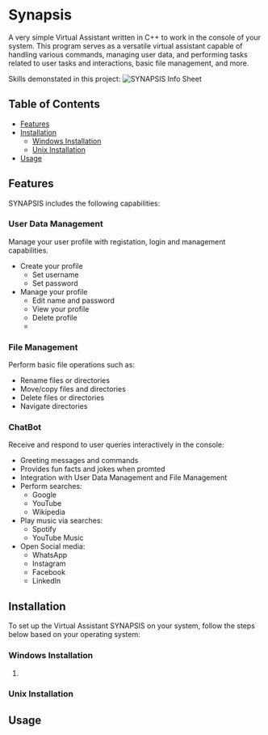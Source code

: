 # Synapsis
A very simple Virtual Assistant written in C++ to work in the console of your system. This program serves as a versatile virtual assistant capable of handling various commands, managing user data, and performing tasks related to user tasks and interactions, basic file management, and more.

Skills demonstated in this project:
![SYNAPSIS Info Sheet](https://github.com/user-attachments/assets/fd0cdfc8-681b-411a-8265-31a6a9e2c58e)


## Table of Contents
- [Features](#features)
- [Installation](#installation)
  - [Windows Installation](#windows-installation)
  - [Unix Installation](#unix-installation)
- [Usage](#usage)

## Features
SYNAPSIS includes the following capabilities:

### User Data Management
Manage your user profile with registation, login and management capabilities.
- Create your profile
  - Set username
  - Set password
- Manage your profile
   - Edit name and password
   - View your profile
   - Delete profile
   - 
### File Management
Perform basic file operations such as:
- Rename files or directories
- Move/copy files and directories
- Delete files or directories
- Navigate directories
### ChatBot
Receive and respond to user queries interactively in the console:
- Greeting messages and commands
- Provides fun facts and jokes when promted
- Integration with User Data Management and File Management
- Perform searches:
  - Google
  - YouTube
  - Wikipedia
- Play music via searches:
  - Spotify
  - YouTube Music
- Open Social media:
  - WhatsApp
  - Instagram
  - Facebook
  - LinkedIn

## Installation
To set up the Virtual Assistant SYNAPSIS on your system, follow the steps below based on your operating system:

### Windows Installation
1.

### Unix Installation

## Usage

